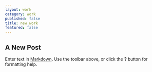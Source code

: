 ```yaml
---
layout: work
category: work
published: false
title: new work
featured: false
---
```


## A New Post

Enter text in [Markdown](http://daringfireball.net/projects/markdown/). Use the toolbar above, or click the **?** button for formatting help.
